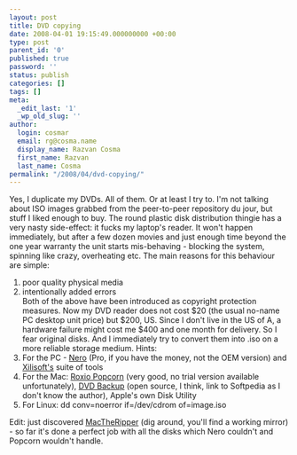 ```yaml
---
layout: post
title: DVD copying
date: 2008-04-01 19:15:49.000000000 +00:00
type: post
parent_id: '0'
published: true
password: ''
status: publish
categories: []
tags: []
meta:
  _edit_last: '1'
  _wp_old_slug: ''
author:
  login: cosmar
  email: rg@cosma.name
  display_name: Razvan Cosma
  first_name: Razvan
  last_name: Cosma
permalink: "/2008/04/dvd-copying/"
---
```

Yes, I duplicate my DVDs. All of them. Or at least I try to. I'm not talking about ISO images grabbed from the peer-to-peer repository du jour, but stuff I liked enough to buy. The round plastic disk distribution thingie has a very nasty side-effect: it fucks my laptop's reader. It won't happen immediately, but after a few dozen movies and just enough time beyond the one year warranty the unit starts mis-behaving - blocking the system, spinning like crazy, overheating etc. The main reasons for this behaviour are simple:  
1. poor quality physical media  
2. intentionally added errors  
Both of the above have been introduced as copyright protection measures. Now my DVD reader does not cost $20 (the usual no-name PC desktop unit price) but $200, US. Since I don't live in the US of A, a hardware failure might cost me $400 and one month for delivery. So I fear original disks. And I immediately try to convert them into .iso on a more reliable storage medium. Hints:  
1. For the PC - [Nero](http://www.nero.com/enu/downloads-nero8-trial.php) (Pro, if you have the money, not the OEM version) and [Xilisoft's](http://www.xilisoft.com/dvd-copy-express.html) suite of tools  
2. For the Mac: [Roxio Popcorn](http://www.roxio.com/enu/products/popcorn/standard/) (very good, no trial version available unfortunately), [DVD Backup](http://mac.softpedia.com/get/Utilities/DVDBackup.shtml) (open source, I think, link to Softpedia as I don't know the author), Apple's own Disk Utility  
3. For Linux: dd conv=noerror if=/dev/cdrom of=image.iso

Edit: just discovered [MacTheRipper](http://mactheripper.org/) (dig around, you'll find a working mirror) - so far it's done a perfect job with all the disks which Nero couldn't and Popcorn wouldn't handle.

